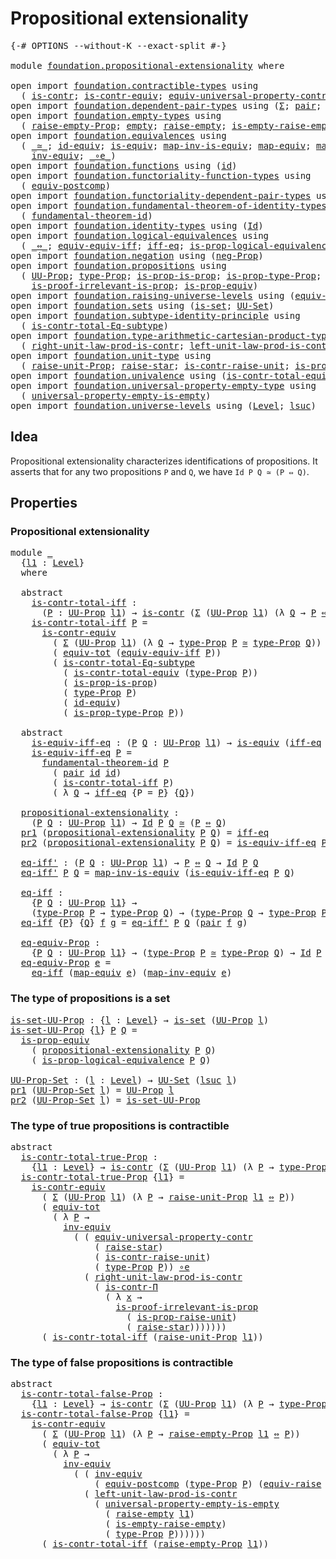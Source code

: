 # Propositional extensionality

<pre class="Agda"><a id="41" class="Symbol">{-#</a> <a id="45" class="Keyword">OPTIONS</a> <a id="53" class="Pragma">--without-K</a> <a id="65" class="Pragma">--exact-split</a> <a id="79" class="Symbol">#-}</a>

<a id="84" class="Keyword">module</a> <a id="91" href="foundation.propositional-extensionality.html" class="Module">foundation.propositional-extensionality</a> <a id="131" class="Keyword">where</a>

<a id="138" class="Keyword">open</a> <a id="143" class="Keyword">import</a> <a id="150" href="foundation.contractible-types.html" class="Module">foundation.contractible-types</a> <a id="180" class="Keyword">using</a>
  <a id="188" class="Symbol">(</a> <a id="190" href="foundation-core.contractible-types.html#925" class="Function">is-contr</a><a id="198" class="Symbol">;</a> <a id="200" href="foundation-core.contractible-types.html#3230" class="Function">is-contr-equiv</a><a id="214" class="Symbol">;</a> <a id="216" href="foundation.contractible-types.html#6094" class="Function">equiv-universal-property-contr</a><a id="246" class="Symbol">;</a> <a id="248" href="foundation.contractible-types.html#1218" class="Function">is-contr-Π</a><a id="258" class="Symbol">)</a>
<a id="260" class="Keyword">open</a> <a id="265" class="Keyword">import</a> <a id="272" href="foundation.dependent-pair-types.html" class="Module">foundation.dependent-pair-types</a> <a id="304" class="Keyword">using</a> <a id="310" class="Symbol">(</a><a id="311" href="foundation-core.dependent-pair-types.html#502" class="Record">Σ</a><a id="312" class="Symbol">;</a> <a id="314" href="foundation-core.dependent-pair-types.html#575" class="InductiveConstructor">pair</a><a id="318" class="Symbol">;</a> <a id="320" href="foundation-core.dependent-pair-types.html#592" class="Field">pr1</a><a id="323" class="Symbol">;</a> <a id="325" href="foundation-core.dependent-pair-types.html#604" class="Field">pr2</a><a id="328" class="Symbol">)</a>
<a id="330" class="Keyword">open</a> <a id="335" class="Keyword">import</a> <a id="342" href="foundation.empty-types.html" class="Module">foundation.empty-types</a> <a id="365" class="Keyword">using</a>
  <a id="373" class="Symbol">(</a> <a id="375" href="foundation.empty-types.html#2872" class="Function">raise-empty-Prop</a><a id="391" class="Symbol">;</a> <a id="393" href="foundation-core.empty-types.html#1044" class="Datatype">empty</a><a id="398" class="Symbol">;</a> <a id="400" href="foundation.empty-types.html#1438" class="Function">raise-empty</a><a id="411" class="Symbol">;</a> <a id="413" href="foundation.empty-types.html#3022" class="Function">is-empty-raise-empty</a><a id="433" class="Symbol">)</a>
<a id="435" class="Keyword">open</a> <a id="440" class="Keyword">import</a> <a id="447" href="foundation.equivalences.html" class="Module">foundation.equivalences</a> <a id="471" class="Keyword">using</a>
  <a id="479" class="Symbol">(</a> <a id="481" href="foundation-core.equivalences.html#1607" class="Function Operator">_≃_</a><a id="484" class="Symbol">;</a> <a id="486" href="foundation-core.equivalences.html#2480" class="Function">id-equiv</a><a id="494" class="Symbol">;</a> <a id="496" href="foundation-core.equivalences.html#1542" class="Function">is-equiv</a><a id="504" class="Symbol">;</a> <a id="506" href="foundation-core.equivalences.html#4173" class="Function">map-inv-is-equiv</a><a id="522" class="Symbol">;</a> <a id="524" href="foundation-core.equivalences.html#1807" class="Function">map-equiv</a><a id="533" class="Symbol">;</a> <a id="535" href="foundation-core.equivalences.html#5022" class="Function">map-inv-equiv</a><a id="548" class="Symbol">;</a>
    <a id="554" href="foundation-core.equivalences.html#5707" class="Function">inv-equiv</a><a id="563" class="Symbol">;</a> <a id="565" href="foundation-core.equivalences.html#7843" class="Function Operator">_∘e_</a><a id="569" class="Symbol">)</a>
<a id="571" class="Keyword">open</a> <a id="576" class="Keyword">import</a> <a id="583" href="foundation.functions.html" class="Module">foundation.functions</a> <a id="604" class="Keyword">using</a> <a id="610" class="Symbol">(</a><a id="611" href="foundation-core.functions.html#309" class="Function">id</a><a id="613" class="Symbol">)</a>
<a id="615" class="Keyword">open</a> <a id="620" class="Keyword">import</a> <a id="627" href="foundation.functoriality-function-types.html" class="Module">foundation.functoriality-function-types</a> <a id="667" class="Keyword">using</a>
  <a id="675" class="Symbol">(</a> <a id="677" href="foundation.functoriality-function-types.html#3605" class="Function">equiv-postcomp</a><a id="691" class="Symbol">)</a>
<a id="693" class="Keyword">open</a> <a id="698" class="Keyword">import</a> <a id="705" href="foundation.functoriality-dependent-pair-types.html" class="Module">foundation.functoriality-dependent-pair-types</a> <a id="751" class="Keyword">using</a> <a id="757" class="Symbol">(</a><a id="758" href="foundation-core.functoriality-dependent-pair-types.html#6804" class="Function">equiv-tot</a><a id="767" class="Symbol">)</a>
<a id="769" class="Keyword">open</a> <a id="774" class="Keyword">import</a> <a id="781" href="foundation.fundamental-theorem-of-identity-types.html" class="Module">foundation.fundamental-theorem-of-identity-types</a> <a id="830" class="Keyword">using</a>
  <a id="838" class="Symbol">(</a> <a id="840" href="foundation-core.fundamental-theorem-of-identity-types.html#1888" class="Function">fundamental-theorem-id</a><a id="862" class="Symbol">)</a>
<a id="864" class="Keyword">open</a> <a id="869" class="Keyword">import</a> <a id="876" href="foundation.identity-types.html" class="Module">foundation.identity-types</a> <a id="902" class="Keyword">using</a> <a id="908" class="Symbol">(</a><a id="909" href="foundation-core.identity-types.html#641" class="Datatype">Id</a><a id="911" class="Symbol">)</a>
<a id="913" class="Keyword">open</a> <a id="918" class="Keyword">import</a> <a id="925" href="foundation.logical-equivalences.html" class="Module">foundation.logical-equivalences</a> <a id="957" class="Keyword">using</a>
  <a id="965" class="Symbol">(</a> <a id="967" href="foundation-core.logical-equivalences.html#1025" class="Function Operator">_⇔_</a><a id="970" class="Symbol">;</a> <a id="972" href="foundation.logical-equivalences.html#1534" class="Function">equiv-equiv-iff</a><a id="987" class="Symbol">;</a> <a id="989" href="foundation.logical-equivalences.html#748" class="Function">iff-eq</a><a id="995" class="Symbol">;</a> <a id="997" href="foundation.logical-equivalences.html#1829" class="Function">is-prop-logical-equivalence</a><a id="1024" class="Symbol">)</a>
<a id="1026" class="Keyword">open</a> <a id="1031" class="Keyword">import</a> <a id="1038" href="foundation.negation.html" class="Module">foundation.negation</a> <a id="1058" class="Keyword">using</a> <a id="1064" class="Symbol">(</a><a id="1065" href="foundation.negation.html#1157" class="Function">neg-Prop</a><a id="1073" class="Symbol">)</a>
<a id="1075" class="Keyword">open</a> <a id="1080" class="Keyword">import</a> <a id="1087" href="foundation.propositions.html" class="Module">foundation.propositions</a> <a id="1111" class="Keyword">using</a>
  <a id="1119" class="Symbol">(</a> <a id="1121" href="foundation-core.propositions.html#1322" class="Function">UU-Prop</a><a id="1128" class="Symbol">;</a> <a id="1130" href="foundation-core.propositions.html#1424" class="Function">type-Prop</a><a id="1139" class="Symbol">;</a> <a id="1141" href="foundation.propositions.html#1170" class="Function">is-prop-is-prop</a><a id="1156" class="Symbol">;</a> <a id="1158" href="foundation-core.propositions.html#1491" class="Function">is-prop-type-Prop</a><a id="1175" class="Symbol">;</a>
    <a id="1181" href="foundation-core.propositions.html#2978" class="Function">is-proof-irrelevant-is-prop</a><a id="1208" class="Symbol">;</a> <a id="1210" href="foundation-core.propositions.html#4457" class="Function">is-prop-equiv</a><a id="1223" class="Symbol">)</a>
<a id="1225" class="Keyword">open</a> <a id="1230" class="Keyword">import</a> <a id="1237" href="foundation.raising-universe-levels.html" class="Module">foundation.raising-universe-levels</a> <a id="1272" class="Keyword">using</a> <a id="1278" class="Symbol">(</a><a id="1279" href="foundation.raising-universe-levels.html#1342" class="Function">equiv-raise</a><a id="1290" class="Symbol">)</a>
<a id="1292" class="Keyword">open</a> <a id="1297" class="Keyword">import</a> <a id="1304" href="foundation.sets.html" class="Module">foundation.sets</a> <a id="1320" class="Keyword">using</a> <a id="1326" class="Symbol">(</a><a id="1327" href="foundation-core.sets.html#1099" class="Function">is-set</a><a id="1333" class="Symbol">;</a> <a id="1335" href="foundation-core.sets.html#1177" class="Function">UU-Set</a><a id="1341" class="Symbol">)</a>
<a id="1343" class="Keyword">open</a> <a id="1348" class="Keyword">import</a> <a id="1355" href="foundation.subtype-identity-principle.html" class="Module">foundation.subtype-identity-principle</a> <a id="1393" class="Keyword">using</a>
  <a id="1401" class="Symbol">(</a> <a id="1403" href="foundation-core.subtype-identity-principle.html#1572" class="Function">is-contr-total-Eq-subtype</a><a id="1428" class="Symbol">)</a>
<a id="1430" class="Keyword">open</a> <a id="1435" class="Keyword">import</a> <a id="1442" href="foundation.type-arithmetic-cartesian-product-types.html" class="Module">foundation.type-arithmetic-cartesian-product-types</a> <a id="1493" class="Keyword">using</a>
  <a id="1501" class="Symbol">(</a> <a id="1503" href="foundation-core.type-arithmetic-cartesian-product-types.html#3194" class="Function">right-unit-law-prod-is-contr</a><a id="1531" class="Symbol">;</a> <a id="1533" href="foundation-core.type-arithmetic-cartesian-product-types.html#3403" class="Function">left-unit-law-prod-is-contr</a><a id="1560" class="Symbol">)</a>
<a id="1562" class="Keyword">open</a> <a id="1567" class="Keyword">import</a> <a id="1574" href="foundation.unit-type.html" class="Module">foundation.unit-type</a> <a id="1595" class="Keyword">using</a>
  <a id="1603" class="Symbol">(</a> <a id="1605" href="foundation.unit-type.html#3112" class="Function">raise-unit-Prop</a><a id="1620" class="Symbol">;</a> <a id="1622" href="foundation.unit-type.html#1298" class="Function">raise-star</a><a id="1632" class="Symbol">;</a> <a id="1634" href="foundation.unit-type.html#2797" class="Function">is-contr-raise-unit</a><a id="1653" class="Symbol">;</a> <a id="1655" href="foundation.unit-type.html#2965" class="Function">is-prop-raise-unit</a><a id="1673" class="Symbol">)</a>
<a id="1675" class="Keyword">open</a> <a id="1680" class="Keyword">import</a> <a id="1687" href="foundation.univalence.html" class="Module">foundation.univalence</a> <a id="1709" class="Keyword">using</a> <a id="1715" class="Symbol">(</a><a id="1716" href="foundation.univalence.html#1331" class="Function">is-contr-total-equiv</a><a id="1736" class="Symbol">)</a>
<a id="1738" class="Keyword">open</a> <a id="1743" class="Keyword">import</a> <a id="1750" href="foundation.universal-property-empty-type.html" class="Module">foundation.universal-property-empty-type</a> <a id="1791" class="Keyword">using</a>
  <a id="1799" class="Symbol">(</a> <a id="1801" href="foundation.universal-property-empty-type.html#1994" class="Function">universal-property-empty-is-empty</a><a id="1834" class="Symbol">)</a>
<a id="1836" class="Keyword">open</a> <a id="1841" class="Keyword">import</a> <a id="1848" href="foundation.universe-levels.html" class="Module">foundation.universe-levels</a> <a id="1875" class="Keyword">using</a> <a id="1881" class="Symbol">(</a><a id="1882" href="Agda.Primitive.html#597" class="Postulate">Level</a><a id="1887" class="Symbol">;</a> <a id="1889" href="Agda.Primitive.html#780" class="Primitive">lsuc</a><a id="1893" class="Symbol">)</a>
</pre>
## Idea

Propositional extensionality characterizes identifications of propositions. It asserts that for any two propositions `P` and `Q`, we have `Id P Q ≃ (P ⇔ Q)`.

## Properties

### Propositional extensionality

<pre class="Agda"><a id="2125" class="Keyword">module</a> <a id="2132" href="foundation.propositional-extensionality.html#2132" class="Module">_</a>
  <a id="2136" class="Symbol">{</a><a id="2137" href="foundation.propositional-extensionality.html#2137" class="Bound">l1</a> <a id="2140" class="Symbol">:</a> <a id="2142" href="Agda.Primitive.html#597" class="Postulate">Level</a><a id="2147" class="Symbol">}</a>
  <a id="2151" class="Keyword">where</a>
  
  <a id="2162" class="Keyword">abstract</a>
    <a id="2175" href="foundation.propositional-extensionality.html#2175" class="Function">is-contr-total-iff</a> <a id="2194" class="Symbol">:</a>
      <a id="2202" class="Symbol">(</a><a id="2203" href="foundation.propositional-extensionality.html#2203" class="Bound">P</a> <a id="2205" class="Symbol">:</a> <a id="2207" href="foundation-core.propositions.html#1322" class="Function">UU-Prop</a> <a id="2215" href="foundation.propositional-extensionality.html#2137" class="Bound">l1</a><a id="2217" class="Symbol">)</a> <a id="2219" class="Symbol">→</a> <a id="2221" href="foundation-core.contractible-types.html#925" class="Function">is-contr</a> <a id="2230" class="Symbol">(</a><a id="2231" href="foundation-core.dependent-pair-types.html#502" class="Record">Σ</a> <a id="2233" class="Symbol">(</a><a id="2234" href="foundation-core.propositions.html#1322" class="Function">UU-Prop</a> <a id="2242" href="foundation.propositional-extensionality.html#2137" class="Bound">l1</a><a id="2244" class="Symbol">)</a> <a id="2246" class="Symbol">(λ</a> <a id="2249" href="foundation.propositional-extensionality.html#2249" class="Bound">Q</a> <a id="2251" class="Symbol">→</a> <a id="2253" href="foundation.propositional-extensionality.html#2203" class="Bound">P</a> <a id="2255" href="foundation-core.logical-equivalences.html#1025" class="Function Operator">⇔</a> <a id="2257" href="foundation.propositional-extensionality.html#2249" class="Bound">Q</a><a id="2258" class="Symbol">))</a>
    <a id="2265" href="foundation.propositional-extensionality.html#2175" class="Function">is-contr-total-iff</a> <a id="2284" href="foundation.propositional-extensionality.html#2284" class="Bound">P</a> <a id="2286" class="Symbol">=</a>
      <a id="2294" href="foundation-core.contractible-types.html#3230" class="Function">is-contr-equiv</a>
        <a id="2317" class="Symbol">(</a> <a id="2319" href="foundation-core.dependent-pair-types.html#502" class="Record">Σ</a> <a id="2321" class="Symbol">(</a><a id="2322" href="foundation-core.propositions.html#1322" class="Function">UU-Prop</a> <a id="2330" href="foundation.propositional-extensionality.html#2137" class="Bound">l1</a><a id="2332" class="Symbol">)</a> <a id="2334" class="Symbol">(λ</a> <a id="2337" href="foundation.propositional-extensionality.html#2337" class="Bound">Q</a> <a id="2339" class="Symbol">→</a> <a id="2341" href="foundation-core.propositions.html#1424" class="Function">type-Prop</a> <a id="2351" href="foundation.propositional-extensionality.html#2284" class="Bound">P</a> <a id="2353" href="foundation-core.equivalences.html#1607" class="Function Operator">≃</a> <a id="2355" href="foundation-core.propositions.html#1424" class="Function">type-Prop</a> <a id="2365" href="foundation.propositional-extensionality.html#2337" class="Bound">Q</a><a id="2366" class="Symbol">))</a>
        <a id="2377" class="Symbol">(</a> <a id="2379" href="foundation-core.functoriality-dependent-pair-types.html#6804" class="Function">equiv-tot</a> <a id="2389" class="Symbol">(</a><a id="2390" href="foundation.logical-equivalences.html#1534" class="Function">equiv-equiv-iff</a> <a id="2406" href="foundation.propositional-extensionality.html#2284" class="Bound">P</a><a id="2407" class="Symbol">))</a>
        <a id="2418" class="Symbol">(</a> <a id="2420" href="foundation-core.subtype-identity-principle.html#1572" class="Function">is-contr-total-Eq-subtype</a>
          <a id="2456" class="Symbol">(</a> <a id="2458" href="foundation.univalence.html#1331" class="Function">is-contr-total-equiv</a> <a id="2479" class="Symbol">(</a><a id="2480" href="foundation-core.propositions.html#1424" class="Function">type-Prop</a> <a id="2490" href="foundation.propositional-extensionality.html#2284" class="Bound">P</a><a id="2491" class="Symbol">))</a>
          <a id="2504" class="Symbol">(</a> <a id="2506" href="foundation.propositions.html#1170" class="Function">is-prop-is-prop</a><a id="2521" class="Symbol">)</a>
          <a id="2533" class="Symbol">(</a> <a id="2535" href="foundation-core.propositions.html#1424" class="Function">type-Prop</a> <a id="2545" href="foundation.propositional-extensionality.html#2284" class="Bound">P</a><a id="2546" class="Symbol">)</a>
          <a id="2558" class="Symbol">(</a> <a id="2560" href="foundation-core.equivalences.html#2480" class="Function">id-equiv</a><a id="2568" class="Symbol">)</a>
          <a id="2580" class="Symbol">(</a> <a id="2582" href="foundation-core.propositions.html#1491" class="Function">is-prop-type-Prop</a> <a id="2600" href="foundation.propositional-extensionality.html#2284" class="Bound">P</a><a id="2601" class="Symbol">))</a>

  <a id="2607" class="Keyword">abstract</a>
    <a id="2620" href="foundation.propositional-extensionality.html#2620" class="Function">is-equiv-iff-eq</a> <a id="2636" class="Symbol">:</a> <a id="2638" class="Symbol">(</a><a id="2639" href="foundation.propositional-extensionality.html#2639" class="Bound">P</a> <a id="2641" href="foundation.propositional-extensionality.html#2641" class="Bound">Q</a> <a id="2643" class="Symbol">:</a> <a id="2645" href="foundation-core.propositions.html#1322" class="Function">UU-Prop</a> <a id="2653" href="foundation.propositional-extensionality.html#2137" class="Bound">l1</a><a id="2655" class="Symbol">)</a> <a id="2657" class="Symbol">→</a> <a id="2659" href="foundation-core.equivalences.html#1542" class="Function">is-equiv</a> <a id="2668" class="Symbol">(</a><a id="2669" href="foundation.logical-equivalences.html#748" class="Function">iff-eq</a> <a id="2676" class="Symbol">{</a><a id="2677" href="foundation.propositional-extensionality.html#2137" class="Bound">l1</a><a id="2679" class="Symbol">}</a> <a id="2681" class="Symbol">{</a><a id="2682" href="foundation.propositional-extensionality.html#2639" class="Bound">P</a><a id="2683" class="Symbol">}</a> <a id="2685" class="Symbol">{</a><a id="2686" href="foundation.propositional-extensionality.html#2641" class="Bound">Q</a><a id="2687" class="Symbol">})</a>
    <a id="2694" href="foundation.propositional-extensionality.html#2620" class="Function">is-equiv-iff-eq</a> <a id="2710" href="foundation.propositional-extensionality.html#2710" class="Bound">P</a> <a id="2712" class="Symbol">=</a>
      <a id="2720" href="foundation-core.fundamental-theorem-of-identity-types.html#1888" class="Function">fundamental-theorem-id</a> <a id="2743" href="foundation.propositional-extensionality.html#2710" class="Bound">P</a>
        <a id="2753" class="Symbol">(</a> <a id="2755" href="foundation-core.dependent-pair-types.html#575" class="InductiveConstructor">pair</a> <a id="2760" href="foundation-core.functions.html#309" class="Function">id</a> <a id="2763" href="foundation-core.functions.html#309" class="Function">id</a><a id="2765" class="Symbol">)</a>
        <a id="2775" class="Symbol">(</a> <a id="2777" href="foundation.propositional-extensionality.html#2175" class="Function">is-contr-total-iff</a> <a id="2796" href="foundation.propositional-extensionality.html#2710" class="Bound">P</a><a id="2797" class="Symbol">)</a>
        <a id="2807" class="Symbol">(</a> <a id="2809" class="Symbol">λ</a> <a id="2811" href="foundation.propositional-extensionality.html#2811" class="Bound">Q</a> <a id="2813" class="Symbol">→</a> <a id="2815" href="foundation.logical-equivalences.html#748" class="Function">iff-eq</a> <a id="2822" class="Symbol">{</a><a id="2823" class="Argument">P</a> <a id="2825" class="Symbol">=</a> <a id="2827" href="foundation.propositional-extensionality.html#2710" class="Bound">P</a><a id="2828" class="Symbol">}</a> <a id="2830" class="Symbol">{</a><a id="2831" href="foundation.propositional-extensionality.html#2811" class="Bound">Q</a><a id="2832" class="Symbol">})</a>

  <a id="2838" href="foundation.propositional-extensionality.html#2838" class="Function">propositional-extensionality</a> <a id="2867" class="Symbol">:</a>
    <a id="2873" class="Symbol">(</a><a id="2874" href="foundation.propositional-extensionality.html#2874" class="Bound">P</a> <a id="2876" href="foundation.propositional-extensionality.html#2876" class="Bound">Q</a> <a id="2878" class="Symbol">:</a> <a id="2880" href="foundation-core.propositions.html#1322" class="Function">UU-Prop</a> <a id="2888" href="foundation.propositional-extensionality.html#2137" class="Bound">l1</a><a id="2890" class="Symbol">)</a> <a id="2892" class="Symbol">→</a> <a id="2894" href="foundation-core.identity-types.html#641" class="Datatype">Id</a> <a id="2897" href="foundation.propositional-extensionality.html#2874" class="Bound">P</a> <a id="2899" href="foundation.propositional-extensionality.html#2876" class="Bound">Q</a> <a id="2901" href="foundation-core.equivalences.html#1607" class="Function Operator">≃</a> <a id="2903" class="Symbol">(</a><a id="2904" href="foundation.propositional-extensionality.html#2874" class="Bound">P</a> <a id="2906" href="foundation-core.logical-equivalences.html#1025" class="Function Operator">⇔</a> <a id="2908" href="foundation.propositional-extensionality.html#2876" class="Bound">Q</a><a id="2909" class="Symbol">)</a>
  <a id="2913" href="foundation-core.dependent-pair-types.html#592" class="Field">pr1</a> <a id="2917" class="Symbol">(</a><a id="2918" href="foundation.propositional-extensionality.html#2838" class="Function">propositional-extensionality</a> <a id="2947" href="foundation.propositional-extensionality.html#2947" class="Bound">P</a> <a id="2949" href="foundation.propositional-extensionality.html#2949" class="Bound">Q</a><a id="2950" class="Symbol">)</a> <a id="2952" class="Symbol">=</a> <a id="2954" href="foundation.logical-equivalences.html#748" class="Function">iff-eq</a>
  <a id="2963" href="foundation-core.dependent-pair-types.html#604" class="Field">pr2</a> <a id="2967" class="Symbol">(</a><a id="2968" href="foundation.propositional-extensionality.html#2838" class="Function">propositional-extensionality</a> <a id="2997" href="foundation.propositional-extensionality.html#2997" class="Bound">P</a> <a id="2999" href="foundation.propositional-extensionality.html#2999" class="Bound">Q</a><a id="3000" class="Symbol">)</a> <a id="3002" class="Symbol">=</a> <a id="3004" href="foundation.propositional-extensionality.html#2620" class="Function">is-equiv-iff-eq</a> <a id="3020" href="foundation.propositional-extensionality.html#2997" class="Bound">P</a> <a id="3022" href="foundation.propositional-extensionality.html#2999" class="Bound">Q</a>

  <a id="3027" href="foundation.propositional-extensionality.html#3027" class="Function">eq-iff&#39;</a> <a id="3035" class="Symbol">:</a> <a id="3037" class="Symbol">(</a><a id="3038" href="foundation.propositional-extensionality.html#3038" class="Bound">P</a> <a id="3040" href="foundation.propositional-extensionality.html#3040" class="Bound">Q</a> <a id="3042" class="Symbol">:</a> <a id="3044" href="foundation-core.propositions.html#1322" class="Function">UU-Prop</a> <a id="3052" href="foundation.propositional-extensionality.html#2137" class="Bound">l1</a><a id="3054" class="Symbol">)</a> <a id="3056" class="Symbol">→</a> <a id="3058" href="foundation.propositional-extensionality.html#3038" class="Bound">P</a> <a id="3060" href="foundation-core.logical-equivalences.html#1025" class="Function Operator">⇔</a> <a id="3062" href="foundation.propositional-extensionality.html#3040" class="Bound">Q</a> <a id="3064" class="Symbol">→</a> <a id="3066" href="foundation-core.identity-types.html#641" class="Datatype">Id</a> <a id="3069" href="foundation.propositional-extensionality.html#3038" class="Bound">P</a> <a id="3071" href="foundation.propositional-extensionality.html#3040" class="Bound">Q</a>
  <a id="3075" href="foundation.propositional-extensionality.html#3027" class="Function">eq-iff&#39;</a> <a id="3083" href="foundation.propositional-extensionality.html#3083" class="Bound">P</a> <a id="3085" href="foundation.propositional-extensionality.html#3085" class="Bound">Q</a> <a id="3087" class="Symbol">=</a> <a id="3089" href="foundation-core.equivalences.html#4173" class="Function">map-inv-is-equiv</a> <a id="3106" class="Symbol">(</a><a id="3107" href="foundation.propositional-extensionality.html#2620" class="Function">is-equiv-iff-eq</a> <a id="3123" href="foundation.propositional-extensionality.html#3083" class="Bound">P</a> <a id="3125" href="foundation.propositional-extensionality.html#3085" class="Bound">Q</a><a id="3126" class="Symbol">)</a>

  <a id="3131" href="foundation.propositional-extensionality.html#3131" class="Function">eq-iff</a> <a id="3138" class="Symbol">:</a>
    <a id="3144" class="Symbol">{</a><a id="3145" href="foundation.propositional-extensionality.html#3145" class="Bound">P</a> <a id="3147" href="foundation.propositional-extensionality.html#3147" class="Bound">Q</a> <a id="3149" class="Symbol">:</a> <a id="3151" href="foundation-core.propositions.html#1322" class="Function">UU-Prop</a> <a id="3159" href="foundation.propositional-extensionality.html#2137" class="Bound">l1</a><a id="3161" class="Symbol">}</a> <a id="3163" class="Symbol">→</a>
    <a id="3169" class="Symbol">(</a><a id="3170" href="foundation-core.propositions.html#1424" class="Function">type-Prop</a> <a id="3180" href="foundation.propositional-extensionality.html#3145" class="Bound">P</a> <a id="3182" class="Symbol">→</a> <a id="3184" href="foundation-core.propositions.html#1424" class="Function">type-Prop</a> <a id="3194" href="foundation.propositional-extensionality.html#3147" class="Bound">Q</a><a id="3195" class="Symbol">)</a> <a id="3197" class="Symbol">→</a> <a id="3199" class="Symbol">(</a><a id="3200" href="foundation-core.propositions.html#1424" class="Function">type-Prop</a> <a id="3210" href="foundation.propositional-extensionality.html#3147" class="Bound">Q</a> <a id="3212" class="Symbol">→</a> <a id="3214" href="foundation-core.propositions.html#1424" class="Function">type-Prop</a> <a id="3224" href="foundation.propositional-extensionality.html#3145" class="Bound">P</a><a id="3225" class="Symbol">)</a> <a id="3227" class="Symbol">→</a> <a id="3229" href="foundation-core.identity-types.html#641" class="Datatype">Id</a> <a id="3232" href="foundation.propositional-extensionality.html#3145" class="Bound">P</a> <a id="3234" href="foundation.propositional-extensionality.html#3147" class="Bound">Q</a>
  <a id="3238" href="foundation.propositional-extensionality.html#3131" class="Function">eq-iff</a> <a id="3245" class="Symbol">{</a><a id="3246" href="foundation.propositional-extensionality.html#3246" class="Bound">P</a><a id="3247" class="Symbol">}</a> <a id="3249" class="Symbol">{</a><a id="3250" href="foundation.propositional-extensionality.html#3250" class="Bound">Q</a><a id="3251" class="Symbol">}</a> <a id="3253" href="foundation.propositional-extensionality.html#3253" class="Bound">f</a> <a id="3255" href="foundation.propositional-extensionality.html#3255" class="Bound">g</a> <a id="3257" class="Symbol">=</a> <a id="3259" href="foundation.propositional-extensionality.html#3027" class="Function">eq-iff&#39;</a> <a id="3267" href="foundation.propositional-extensionality.html#3246" class="Bound">P</a> <a id="3269" href="foundation.propositional-extensionality.html#3250" class="Bound">Q</a> <a id="3271" class="Symbol">(</a><a id="3272" href="foundation-core.dependent-pair-types.html#575" class="InductiveConstructor">pair</a> <a id="3277" href="foundation.propositional-extensionality.html#3253" class="Bound">f</a> <a id="3279" href="foundation.propositional-extensionality.html#3255" class="Bound">g</a><a id="3280" class="Symbol">)</a>

  <a id="3285" href="foundation.propositional-extensionality.html#3285" class="Function">eq-equiv-Prop</a> <a id="3299" class="Symbol">:</a>
    <a id="3305" class="Symbol">{</a><a id="3306" href="foundation.propositional-extensionality.html#3306" class="Bound">P</a> <a id="3308" href="foundation.propositional-extensionality.html#3308" class="Bound">Q</a> <a id="3310" class="Symbol">:</a> <a id="3312" href="foundation-core.propositions.html#1322" class="Function">UU-Prop</a> <a id="3320" href="foundation.propositional-extensionality.html#2137" class="Bound">l1</a><a id="3322" class="Symbol">}</a> <a id="3324" class="Symbol">→</a> <a id="3326" class="Symbol">(</a><a id="3327" href="foundation-core.propositions.html#1424" class="Function">type-Prop</a> <a id="3337" href="foundation.propositional-extensionality.html#3306" class="Bound">P</a> <a id="3339" href="foundation-core.equivalences.html#1607" class="Function Operator">≃</a> <a id="3341" href="foundation-core.propositions.html#1424" class="Function">type-Prop</a> <a id="3351" href="foundation.propositional-extensionality.html#3308" class="Bound">Q</a><a id="3352" class="Symbol">)</a> <a id="3354" class="Symbol">→</a> <a id="3356" href="foundation-core.identity-types.html#641" class="Datatype">Id</a> <a id="3359" href="foundation.propositional-extensionality.html#3306" class="Bound">P</a> <a id="3361" href="foundation.propositional-extensionality.html#3308" class="Bound">Q</a>
  <a id="3365" href="foundation.propositional-extensionality.html#3285" class="Function">eq-equiv-Prop</a> <a id="3379" href="foundation.propositional-extensionality.html#3379" class="Bound">e</a> <a id="3381" class="Symbol">=</a>
    <a id="3387" href="foundation.propositional-extensionality.html#3131" class="Function">eq-iff</a> <a id="3394" class="Symbol">(</a><a id="3395" href="foundation-core.equivalences.html#1807" class="Function">map-equiv</a> <a id="3405" href="foundation.propositional-extensionality.html#3379" class="Bound">e</a><a id="3406" class="Symbol">)</a> <a id="3408" class="Symbol">(</a><a id="3409" href="foundation-core.equivalences.html#5022" class="Function">map-inv-equiv</a> <a id="3423" href="foundation.propositional-extensionality.html#3379" class="Bound">e</a><a id="3424" class="Symbol">)</a>
</pre>
### The type of propositions is a set

<pre class="Agda"><a id="is-set-UU-Prop"></a><a id="3478" href="foundation.propositional-extensionality.html#3478" class="Function">is-set-UU-Prop</a> <a id="3493" class="Symbol">:</a> <a id="3495" class="Symbol">{</a><a id="3496" href="foundation.propositional-extensionality.html#3496" class="Bound">l</a> <a id="3498" class="Symbol">:</a> <a id="3500" href="Agda.Primitive.html#597" class="Postulate">Level</a><a id="3505" class="Symbol">}</a> <a id="3507" class="Symbol">→</a> <a id="3509" href="foundation-core.sets.html#1099" class="Function">is-set</a> <a id="3516" class="Symbol">(</a><a id="3517" href="foundation-core.propositions.html#1322" class="Function">UU-Prop</a> <a id="3525" href="foundation.propositional-extensionality.html#3496" class="Bound">l</a><a id="3526" class="Symbol">)</a>
<a id="3528" href="foundation.propositional-extensionality.html#3478" class="Function">is-set-UU-Prop</a> <a id="3543" class="Symbol">{</a><a id="3544" href="foundation.propositional-extensionality.html#3544" class="Bound">l</a><a id="3545" class="Symbol">}</a> <a id="3547" href="foundation.propositional-extensionality.html#3547" class="Bound">P</a> <a id="3549" href="foundation.propositional-extensionality.html#3549" class="Bound">Q</a> <a id="3551" class="Symbol">=</a>
  <a id="3555" href="foundation-core.propositions.html#4457" class="Function">is-prop-equiv</a>
    <a id="3573" class="Symbol">(</a> <a id="3575" href="foundation.propositional-extensionality.html#2838" class="Function">propositional-extensionality</a> <a id="3604" href="foundation.propositional-extensionality.html#3547" class="Bound">P</a> <a id="3606" href="foundation.propositional-extensionality.html#3549" class="Bound">Q</a><a id="3607" class="Symbol">)</a>
    <a id="3613" class="Symbol">(</a> <a id="3615" href="foundation.logical-equivalences.html#1829" class="Function">is-prop-logical-equivalence</a> <a id="3643" href="foundation.propositional-extensionality.html#3547" class="Bound">P</a> <a id="3645" href="foundation.propositional-extensionality.html#3549" class="Bound">Q</a><a id="3646" class="Symbol">)</a>

<a id="UU-Prop-Set"></a><a id="3649" href="foundation.propositional-extensionality.html#3649" class="Function">UU-Prop-Set</a> <a id="3661" class="Symbol">:</a> <a id="3663" class="Symbol">(</a><a id="3664" href="foundation.propositional-extensionality.html#3664" class="Bound">l</a> <a id="3666" class="Symbol">:</a> <a id="3668" href="Agda.Primitive.html#597" class="Postulate">Level</a><a id="3673" class="Symbol">)</a> <a id="3675" class="Symbol">→</a> <a id="3677" href="foundation-core.sets.html#1177" class="Function">UU-Set</a> <a id="3684" class="Symbol">(</a><a id="3685" href="Agda.Primitive.html#780" class="Primitive">lsuc</a> <a id="3690" href="foundation.propositional-extensionality.html#3664" class="Bound">l</a><a id="3691" class="Symbol">)</a>
<a id="3693" href="foundation-core.dependent-pair-types.html#592" class="Field">pr1</a> <a id="3697" class="Symbol">(</a><a id="3698" href="foundation.propositional-extensionality.html#3649" class="Function">UU-Prop-Set</a> <a id="3710" href="foundation.propositional-extensionality.html#3710" class="Bound">l</a><a id="3711" class="Symbol">)</a> <a id="3713" class="Symbol">=</a> <a id="3715" href="foundation-core.propositions.html#1322" class="Function">UU-Prop</a> <a id="3723" href="foundation.propositional-extensionality.html#3710" class="Bound">l</a>
<a id="3725" href="foundation-core.dependent-pair-types.html#604" class="Field">pr2</a> <a id="3729" class="Symbol">(</a><a id="3730" href="foundation.propositional-extensionality.html#3649" class="Function">UU-Prop-Set</a> <a id="3742" href="foundation.propositional-extensionality.html#3742" class="Bound">l</a><a id="3743" class="Symbol">)</a> <a id="3745" class="Symbol">=</a> <a id="3747" href="foundation.propositional-extensionality.html#3478" class="Function">is-set-UU-Prop</a>
</pre>
### The type of true propositions is contractible

<pre class="Agda"><a id="3826" class="Keyword">abstract</a>
  <a id="is-contr-total-true-Prop"></a><a id="3837" href="foundation.propositional-extensionality.html#3837" class="Function">is-contr-total-true-Prop</a> <a id="3862" class="Symbol">:</a>
    <a id="3868" class="Symbol">{</a><a id="3869" href="foundation.propositional-extensionality.html#3869" class="Bound">l1</a> <a id="3872" class="Symbol">:</a> <a id="3874" href="Agda.Primitive.html#597" class="Postulate">Level</a><a id="3879" class="Symbol">}</a> <a id="3881" class="Symbol">→</a> <a id="3883" href="foundation-core.contractible-types.html#925" class="Function">is-contr</a> <a id="3892" class="Symbol">(</a><a id="3893" href="foundation-core.dependent-pair-types.html#502" class="Record">Σ</a> <a id="3895" class="Symbol">(</a><a id="3896" href="foundation-core.propositions.html#1322" class="Function">UU-Prop</a> <a id="3904" href="foundation.propositional-extensionality.html#3869" class="Bound">l1</a><a id="3906" class="Symbol">)</a> <a id="3908" class="Symbol">(λ</a> <a id="3911" href="foundation.propositional-extensionality.html#3911" class="Bound">P</a> <a id="3913" class="Symbol">→</a> <a id="3915" href="foundation-core.propositions.html#1424" class="Function">type-Prop</a> <a id="3925" href="foundation.propositional-extensionality.html#3911" class="Bound">P</a><a id="3926" class="Symbol">))</a>
  <a id="3931" href="foundation.propositional-extensionality.html#3837" class="Function">is-contr-total-true-Prop</a> <a id="3956" class="Symbol">{</a><a id="3957" href="foundation.propositional-extensionality.html#3957" class="Bound">l1</a><a id="3959" class="Symbol">}</a> <a id="3961" class="Symbol">=</a>
    <a id="3967" href="foundation-core.contractible-types.html#3230" class="Function">is-contr-equiv</a>
      <a id="3988" class="Symbol">(</a> <a id="3990" href="foundation-core.dependent-pair-types.html#502" class="Record">Σ</a> <a id="3992" class="Symbol">(</a><a id="3993" href="foundation-core.propositions.html#1322" class="Function">UU-Prop</a> <a id="4001" href="foundation.propositional-extensionality.html#3957" class="Bound">l1</a><a id="4003" class="Symbol">)</a> <a id="4005" class="Symbol">(λ</a> <a id="4008" href="foundation.propositional-extensionality.html#4008" class="Bound">P</a> <a id="4010" class="Symbol">→</a> <a id="4012" href="foundation.unit-type.html#3112" class="Function">raise-unit-Prop</a> <a id="4028" href="foundation.propositional-extensionality.html#3957" class="Bound">l1</a> <a id="4031" href="foundation-core.logical-equivalences.html#1025" class="Function Operator">⇔</a> <a id="4033" href="foundation.propositional-extensionality.html#4008" class="Bound">P</a><a id="4034" class="Symbol">))</a>
      <a id="4043" class="Symbol">(</a> <a id="4045" href="foundation-core.functoriality-dependent-pair-types.html#6804" class="Function">equiv-tot</a>
        <a id="4063" class="Symbol">(</a> <a id="4065" class="Symbol">λ</a> <a id="4067" href="foundation.propositional-extensionality.html#4067" class="Bound">P</a> <a id="4069" class="Symbol">→</a>
          <a id="4081" href="foundation-core.equivalences.html#5707" class="Function">inv-equiv</a>
            <a id="4103" class="Symbol">(</a> <a id="4105" class="Symbol">(</a> <a id="4107" href="foundation.contractible-types.html#6094" class="Function">equiv-universal-property-contr</a>
                <a id="4154" class="Symbol">(</a> <a id="4156" href="foundation.unit-type.html#1298" class="Function">raise-star</a><a id="4166" class="Symbol">)</a>
                <a id="4184" class="Symbol">(</a> <a id="4186" href="foundation.unit-type.html#2797" class="Function">is-contr-raise-unit</a><a id="4205" class="Symbol">)</a>
                <a id="4223" class="Symbol">(</a> <a id="4225" href="foundation-core.propositions.html#1424" class="Function">type-Prop</a> <a id="4235" href="foundation.propositional-extensionality.html#4067" class="Bound">P</a><a id="4236" class="Symbol">))</a> <a id="4239" href="foundation-core.equivalences.html#7843" class="Function Operator">∘e</a>
              <a id="4256" class="Symbol">(</a> <a id="4258" href="foundation-core.type-arithmetic-cartesian-product-types.html#3194" class="Function">right-unit-law-prod-is-contr</a>
                <a id="4303" class="Symbol">(</a> <a id="4305" href="foundation.contractible-types.html#1218" class="Function">is-contr-Π</a>
                  <a id="4334" class="Symbol">(</a> <a id="4336" class="Symbol">λ</a> <a id="4338" href="foundation.propositional-extensionality.html#4338" class="Bound">x</a> <a id="4340" class="Symbol">→</a>
                    <a id="4362" href="foundation-core.propositions.html#2978" class="Function">is-proof-irrelevant-is-prop</a>
                      <a id="4412" class="Symbol">(</a> <a id="4414" href="foundation.unit-type.html#2965" class="Function">is-prop-raise-unit</a><a id="4432" class="Symbol">)</a>
                      <a id="4456" class="Symbol">(</a> <a id="4458" href="foundation.unit-type.html#1298" class="Function">raise-star</a><a id="4468" class="Symbol">)))))))</a>
      <a id="4482" class="Symbol">(</a> <a id="4484" href="foundation.propositional-extensionality.html#2175" class="Function">is-contr-total-iff</a> <a id="4503" class="Symbol">(</a><a id="4504" href="foundation.unit-type.html#3112" class="Function">raise-unit-Prop</a> <a id="4520" href="foundation.propositional-extensionality.html#3957" class="Bound">l1</a><a id="4522" class="Symbol">))</a>
</pre>
### The type of false propositions is contractible

<pre class="Agda"><a id="4590" class="Keyword">abstract</a>
  <a id="is-contr-total-false-Prop"></a><a id="4601" href="foundation.propositional-extensionality.html#4601" class="Function">is-contr-total-false-Prop</a> <a id="4627" class="Symbol">:</a>
    <a id="4633" class="Symbol">{</a><a id="4634" href="foundation.propositional-extensionality.html#4634" class="Bound">l1</a> <a id="4637" class="Symbol">:</a> <a id="4639" href="Agda.Primitive.html#597" class="Postulate">Level</a><a id="4644" class="Symbol">}</a> <a id="4646" class="Symbol">→</a> <a id="4648" href="foundation-core.contractible-types.html#925" class="Function">is-contr</a> <a id="4657" class="Symbol">(</a><a id="4658" href="foundation-core.dependent-pair-types.html#502" class="Record">Σ</a> <a id="4660" class="Symbol">(</a><a id="4661" href="foundation-core.propositions.html#1322" class="Function">UU-Prop</a> <a id="4669" href="foundation.propositional-extensionality.html#4634" class="Bound">l1</a><a id="4671" class="Symbol">)</a> <a id="4673" class="Symbol">(λ</a> <a id="4676" href="foundation.propositional-extensionality.html#4676" class="Bound">P</a> <a id="4678" class="Symbol">→</a> <a id="4680" href="foundation-core.propositions.html#1424" class="Function">type-Prop</a> <a id="4690" class="Symbol">(</a><a id="4691" href="foundation.negation.html#1157" class="Function">neg-Prop</a> <a id="4700" href="foundation.propositional-extensionality.html#4676" class="Bound">P</a><a id="4701" class="Symbol">)))</a>
  <a id="4707" href="foundation.propositional-extensionality.html#4601" class="Function">is-contr-total-false-Prop</a> <a id="4733" class="Symbol">{</a><a id="4734" href="foundation.propositional-extensionality.html#4734" class="Bound">l1</a><a id="4736" class="Symbol">}</a> <a id="4738" class="Symbol">=</a>
    <a id="4744" href="foundation-core.contractible-types.html#3230" class="Function">is-contr-equiv</a>
      <a id="4765" class="Symbol">(</a> <a id="4767" href="foundation-core.dependent-pair-types.html#502" class="Record">Σ</a> <a id="4769" class="Symbol">(</a><a id="4770" href="foundation-core.propositions.html#1322" class="Function">UU-Prop</a> <a id="4778" href="foundation.propositional-extensionality.html#4734" class="Bound">l1</a><a id="4780" class="Symbol">)</a> <a id="4782" class="Symbol">(λ</a> <a id="4785" href="foundation.propositional-extensionality.html#4785" class="Bound">P</a> <a id="4787" class="Symbol">→</a> <a id="4789" href="foundation.empty-types.html#2872" class="Function">raise-empty-Prop</a> <a id="4806" href="foundation.propositional-extensionality.html#4734" class="Bound">l1</a> <a id="4809" href="foundation-core.logical-equivalences.html#1025" class="Function Operator">⇔</a> <a id="4811" href="foundation.propositional-extensionality.html#4785" class="Bound">P</a><a id="4812" class="Symbol">))</a>
      <a id="4821" class="Symbol">(</a> <a id="4823" href="foundation-core.functoriality-dependent-pair-types.html#6804" class="Function">equiv-tot</a>
        <a id="4841" class="Symbol">(</a> <a id="4843" class="Symbol">λ</a> <a id="4845" href="foundation.propositional-extensionality.html#4845" class="Bound">P</a> <a id="4847" class="Symbol">→</a>
          <a id="4859" href="foundation-core.equivalences.html#5707" class="Function">inv-equiv</a>
            <a id="4881" class="Symbol">(</a> <a id="4883" class="Symbol">(</a> <a id="4885" href="foundation-core.equivalences.html#5707" class="Function">inv-equiv</a>
                <a id="4911" class="Symbol">(</a> <a id="4913" href="foundation.functoriality-function-types.html#3605" class="Function">equiv-postcomp</a> <a id="4928" class="Symbol">(</a><a id="4929" href="foundation-core.propositions.html#1424" class="Function">type-Prop</a> <a id="4939" href="foundation.propositional-extensionality.html#4845" class="Bound">P</a><a id="4940" class="Symbol">)</a> <a id="4942" class="Symbol">(</a><a id="4943" href="foundation.raising-universe-levels.html#1342" class="Function">equiv-raise</a> <a id="4955" href="foundation.propositional-extensionality.html#4734" class="Bound">l1</a> <a id="4958" href="foundation-core.empty-types.html#1044" class="Datatype">empty</a><a id="4963" class="Symbol">)))</a> <a id="4967" href="foundation-core.equivalences.html#7843" class="Function Operator">∘e</a>
              <a id="4984" class="Symbol">(</a> <a id="4986" href="foundation-core.type-arithmetic-cartesian-product-types.html#3403" class="Function">left-unit-law-prod-is-contr</a>
                <a id="5030" class="Symbol">(</a> <a id="5032" href="foundation.universal-property-empty-type.html#1994" class="Function">universal-property-empty-is-empty</a>
                  <a id="5084" class="Symbol">(</a> <a id="5086" href="foundation.empty-types.html#1438" class="Function">raise-empty</a> <a id="5098" href="foundation.propositional-extensionality.html#4734" class="Bound">l1</a><a id="5100" class="Symbol">)</a>
                  <a id="5120" class="Symbol">(</a> <a id="5122" href="foundation.empty-types.html#3022" class="Function">is-empty-raise-empty</a><a id="5142" class="Symbol">)</a>
                  <a id="5162" class="Symbol">(</a> <a id="5164" href="foundation-core.propositions.html#1424" class="Function">type-Prop</a> <a id="5174" href="foundation.propositional-extensionality.html#4845" class="Bound">P</a><a id="5175" class="Symbol">))))))</a>
      <a id="5188" class="Symbol">(</a> <a id="5190" href="foundation.propositional-extensionality.html#2175" class="Function">is-contr-total-iff</a> <a id="5209" class="Symbol">(</a><a id="5210" href="foundation.empty-types.html#2872" class="Function">raise-empty-Prop</a> <a id="5227" href="foundation.propositional-extensionality.html#4734" class="Bound">l1</a><a id="5229" class="Symbol">))</a>
</pre>